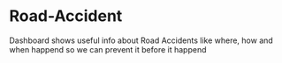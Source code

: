 # Road-Accident
Dashboard shows useful info about Road Accidents like where, how and when happend so we can prevent it before it happend

